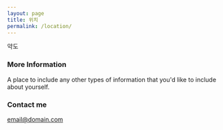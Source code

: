 ```yaml
---
layout: page
title: 위치 
permalink: /location/
---
```


약도

### More Information

A place to include any other types of information that you'd like to include about yourself.

### Contact me

[email@domain.com](mailto:email@domain.com)
